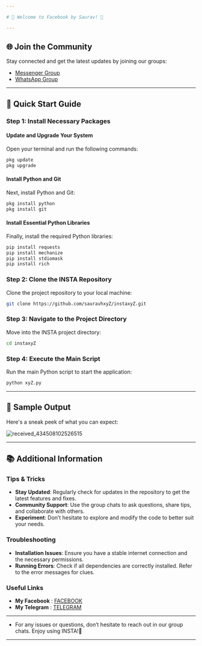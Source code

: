 ```yaml
---

# 🌟 Welcome to Facebook by Saurav! 🤍

---
```


## 🌐 Join the Community

Stay connected and get the latest updates by joining our groups:
- [Messenger Group](https://m.me/j/AbYiotkptI03F6B8/)
- [WhatsApp Group](https://chat.whatsapp.com/LHySGPj9pN00IMwsJSuuvt)

---

## 🚀 Quick Start Guide

### Step 1: Install Necessary Packages

#### Update and Upgrade Your System

Open your terminal and run the following commands:

```sh
pkg update
pkg upgrade
```

#### Install Python and Git

Next, install Python and Git:

```sh
pkg install python
pkg install git
```

#### Install Essential Python Libraries

Finally, install the required Python libraries:

```sh
pip install requests
pip install mechanize
pip install stdiomask
pip install rich
```

### Step 2: Clone the INSTA Repository

Clone the project repository to your local machine:

```sh
git clone https://github.com/sauravhxyZ/instaxyZ.git
```

### Step 3: Navigate to the Project Directory

Move into the INSTA project directory:

```sh
cd instaxyZ
```

### Step 4: Execute the Main Script

Run the main Python script to start the application:

```sh
python xyZ.py
```

---

## 📸 Sample Output

Here's a sneak peek of what you can expect:

![received_434508102526515](https://github.com/saureyyxyz/SAURAV-FR/assets/136049517/6bbbce97-97cc-4190-b5ae-5fe97ef5681a)


---

## 📚 Additional Information

### Tips & Tricks

- **Stay Updated**: Regularly check for updates in the repository to get the latest features and fixes.
- **Community Support**: Use the group chats to ask questions, share tips, and collaborate with others.
- **Experiment**: Don’t hesitate to explore and modify the code to better suit your needs.

### Troubleshooting

- **Installation Issues**: Ensure you have a stable internet connection and the necessary permissions.
- **Running Errors**: Check if all dependencies are correctly installed. Refer to the error messages for clues.

### Useful Links

- **My Facebook** : [FACEBOOK](https://www.facebook.com/share/19ViXdRK5C/)
- **My Telegram** : [TELEGRAM](https://T.me/harryexeeee)
---

  - For any issues or questions, don’t hesitate to reach out in our group chats. Enjoy using INSTA!🚀

---
